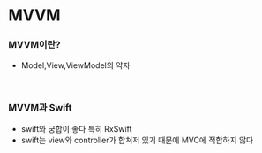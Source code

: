 # MVVM

### MVVM이란?
+ Model,View,ViewModel의 약자

<br>

### MVVM과 Swift
+ swift와 궁합이 좋다 특히 RxSwift
+ swift는 view와 controller가 합쳐저 있기 때문에 MVC에 적합하지 않다
